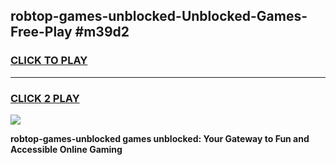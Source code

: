 
## robtop-games-unblocked-Unblocked-Games-Free-Play #m39d2
<h3>
<a href="https://us.freeplayer.one?title=robtop-games-unblocked&ref=9M">CLICK TO PLAY</a></h3>
<hr>

<h3>
<a href="https://us.freeplayer.one?title=robtop-games-unblocked&ref=9M">CLICK 2 PLAY</a>
  
</h3>

<a href="https://us.freeplayer.one?title=robtop-games-unblocked&ref=9M"><img src="https://clearcache.store/games.png"></a>


**robtop-games-unblocked games unblocked: Your Gateway to Fun and Accessible Online Gaming**
